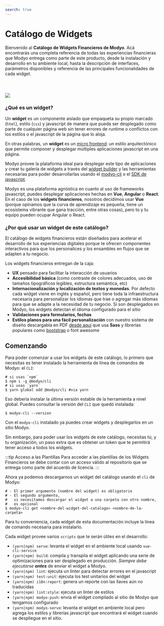 ```yaml
---
search: true
---
```


# Catálogo de Widgets

Bienvenido al **Catálogo de Widgets Financieros de Modyo**. Acá encontrarás una completa referencia de todas las experiencias financieras que Modyo entrega como parte de este producto, desde la instalación y desarrollo en tu ambiente local, hasta la descripción de interfaces, parámetros disponibles y referencia de las principales funcionalidades de cada widget.

<img src="/assets/img/widgets/widgets.png" style="margin-top: 40px;" />

### ¿Qué es un widget?

Un **widget** es un componente aislado que empaqueta su propio marcado (`html`), estilo (`css`) y javascript de manera que pueda ser desplegado como parte de cualquier página web sin tener errores de runtime o conflictos con los estilos o el javascript de la página que lo aloja.

En otras palabras, un **widget** es un [micro frontend](https://martinfowler.com/articles/micro-frontends.html): un estilo arquitectónico que permite componer y desplegar múltiples aplicaciones javascript en una página.

Modyo provee la plataforma ideal para desplegar este tipo de aplicaciones y crear tu galería de widgets a través del [widget builder](https://develop.docs.modyo.com/platform/channels/widgets.html) y las herramientas necesarias para poder desarrollarlas usando el [modyo-cli](https://www.npmjs.com/package/@modyo/cli) o el [SDK de javascript](https://www.npmjs.com/package/@modyo/sdk).

Modyo es una plataforma agnóstica en cuanto al uso de frameworks javascript, puedes desplegar aplicaciones hechas en **Vue**, **Angular** o **React**. En el caso de los **widgets financieros**, nosotros decidimos usar **Vue** (porque opinamos que la curva de aprendizaje es pequeña, tiene un ecosistema vibrante que gana tracción, entre otras cosas), pero tú y tu equipo pueden ocupar Angular o React.

### ¿Por qué usar un widget de este catálogo?

El catálogo de widgets financieros están diseñados para acelerar el desarrollo de tus experiencias digitales porque te ofrecen componentes interactivos para que los personalices y los ensambles en flujos que se adapten a tu negocio.

Los widgets financieros entregan de la caja:

- **UX** pensado para facilitar la interacción de usuarios
- **Accesibilidad básica** (como contraste de colores adecuados, uso de tamaños tipográficos legibles, estructura semántica, etc)
- **Internacionalización y localización de textos y monedas**. Por defecto cada widget viene en inglés y español, pero tiene toda la infraestructura necesaria para personalizar los idiomas que trae o agregar más idiomas para que se adapte a la necesidad de tu negocio. Si son desplegados en Modyo, los widgets detectan el idioma configurado para el sitio
- **Validaciones para formularios, fechas**
- **Estilos planos para una fácil personalización** con nuestro sistema de diseño descargabla en PDF [desde aquí](/assets/pdf/Widget_Modyo.pdf) que usa **Sass** y librerías populares como [bootstrap](https://getbootstrap.com/) o font awesome

## Comenzando

Para poder comenzar a usar los widgets de este catálogo, lo primero que necesitas es tener instalado la herramienta de línea de comandos de Modyo: el `CLI`:

```
# si usas `npm`
$ npm i -g @modyo/cli
# si usas `yarn`
$ yarn global add @modyo/cli #via yarn
```

Eso debería instalar la última versión estable de la herramienta a nivel global. Puedes consultar la versión del `CLI` que quedó instalada:

```
$ modyo-cli --version
```

Con el `modyo-cli` instalado ya puedes crear widgets y desplegarlos en un sitio Modyo.

Sin embargo, para poder usar los widgets de este catálogo, necesitas tú, y tu organización, un paso extra que es obtener un token que te permitirá tener acceso a todos los widgets.

:::tip Acceso a las Plantillas
Para acceder a las plantillas de los Widgets Financieros se debe contar con un acceso válido al repositorio que se entrega como parte del acuerdo de licencia.
:::

Ahora ya podemos descargarnos un widget del catálogo usando el `cli` de Modyo:

```
# - El primer argumento (nombre del widget) es obligatorio
# - El segundo argumento,
# 	si necesitamos descargar el widget a una carpeta con otro nombre,
# 	es opcional
$ modyo-cli get <nombre-del-widget-del-catalogo> <nombre-de-la-carpeta>
```

Para tu conveniencia, cada widget de esta documentación incluye la línea de comando necesaria para instalarlo.

Cada widget provee varios `scripts` que te serán útiles en el desarrollo:

- `(yarn|npm) serve`: levanta el widget en el ambiente local usando `vue-cli-service`
- `(yarn|npm) build`: compila y transpila el widget aplicando una serie de optimizaciones para ser desplegado en producción. _Siempre debe ejecutarse **antes**_ de enviar el widget a Modyo.
- `(yarn|npm) lint`: ejecuta un linter para detectar errores en el javascript
- `(yarn|npm) test:unit`: ejecuta los test unitarios del widget
- `(yarn|npm) i18n:report`: genera un reporte con las llaves aún no traducidas
- `(yarn|npm) lint:style`: ejecuta un linter de estilos
- `(yarn|npm) modyo-push`: envía el widget compilado al sitio de Modyo que tengamos configurado
- `(yarn|npm) modyo-serve`: levanta el widget en ambiente local pero agrega los estilos y librerías javascript que encontrará el widget cuando se despliegue en el sitio.
